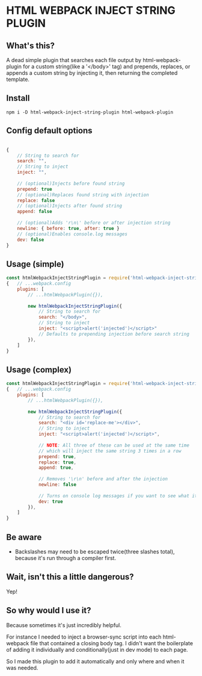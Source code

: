 # HTML WEBPACK INJECT STRING PLUGIN
## What's this?
A dead simple plugin that searches each file output by html-webpack-plugin for a custom string(like a '\</body\>' tag) and prepends, replaces, or appends a custom string by injecting it, then returning the completed template.

## Install
`npm i -D html-webpack-inject-string-plugin html-webpack-plugin`

## Config default options 
```javascript

{
    // String to search for
    search: "",
    // String to inject
    inject: "",
    
    // (optional)Injects before found string
    prepend: true
    // (optional)Replaces found string with injection
    replace: false
    // (optional)Injects after found string
    append: false
    
    // (optional)Adds 'r\n\' before or after injection string
    newline: { before: true, after: true }
    // (optional)Enables console.log messages
    dev: false
}
```

## Usage (simple)
``` javascript
const htmlWebpackInjectStringPlugin = require('html-webpack-inject-string-plugin');
{   // ...webpack.config
    plugins: [
        // ...htmlWebpackPlugin({}),
         
        new htmlWebpackInjectStringPlugin({
            // String to search for
            search: "</body>",
            // String to inject
            inject: "<script>alert('injected')</script>"
            // Defaults to prepending injection before search string
        }),
    ]
}
```

## Usage (complex)
``` javascript
const htmlWebpackInjectStringPlugin = require('html-webpack-inject-string-plugin');
{   // ...webpack.config
    plugins: [
        // ...htmlWebpackPlugin({}),
        
        new htmlWebpackInjectStringPlugin({
            // String to search for
            search: "<div id='replace-me'></div>",
            // String to inject
            inject: "<script>alert('injected')</script>",
            
            // NOTE: All three of these can be used at the same time
            // which will inject the same string 3 times in a row
            prepend: true,
            replace: true,
            append: true,
            
            // Removes '\r\n' before and after the injection
            newline: false
            
            // Turns on console log messages if you want to see what it's doing
            dev: true
        }),
    ]
}
```

## Be aware
* Backslashes may need to be escaped twice(three slashes total), because it's run through a compiler first. 

## Wait, isn't this a little dangerous?
Yep! 

## So why would I use it?
Because sometimes it's just incredibly helpful. 

For instance I needed to inject a browser-sync script into each html-webpack file that contained a closing body tag.
I didn't want the boilerplate of adding it individually and conditionally(just in dev mode) to each page.

So I made this plugin to add it automatically and only where and when it was needed. 